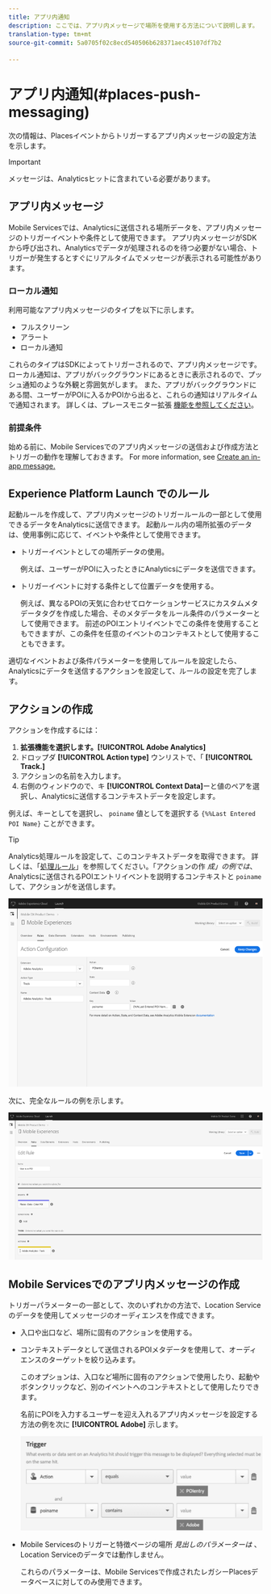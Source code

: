 ```yaml
---
title: アプリ内通知
description: ここでは、アプリ内メッセージで場所を使用する方法について説明します。
translation-type: tm+mt
source-git-commit: 5a0705f02c8ecd540506b628371aec45107df7b2

---
```



# アプリ内通知(#places-push-messaging)

次の情報は、Placesイベントからトリガーするアプリ内メッセージの設定方法を示します。

>[!IMPORTANT]
>
>メッセージは、Analyticsヒットに含まれている必要があります。

## アプリ内メッセージ

Mobile Servicesでは、Analyticsに送信される場所データを、アプリ内メッセージのトリガーイベントや条件として使用できます。 アプリ内メッセージがSDKから呼び出され、Analyticsでデータが処理されるのを待つ必要がない場合、トリガーが発生するとすぐにリアルタイムでメッセージが表示される可能性があります。

### ローカル通知

利用可能なアプリ内メッセージのタイプを以下に示します。

* フルスクリーン
* アラート
* ローカル通知

これらのタイプはSDKによってトリガーされるので、アプリ内メッセージです。 ローカル通知は、アプリがバックグラウンドにあるときに表示されるので、プッシュ通知のような外観と雰囲気がします。 また、アプリがバックグラウンドにある間、ユーザーがPOIに入るかPOIから出ると、これらの通知はリアルタイムで通知されます。 詳しくは、プレースモニター拡張 [機能を参照してください](/help/places-ext-aep-sdks/places-monitor-extension/places-monitor-extension.md)。

### 前提条件

始める前に、Mobile Servicesでのアプリ内メッセージの送信および作成方法とトリガーの動作を理解しておきます。 For more information, see [Create an in-app message.](https://docs.adobe.com/content/help/en/mobile-services/using/messaging-ug/inapp-messages/t-in-app-message.html)

##  Experience Platform Launch でのルール

起動ルールを作成して、アプリ内メッセージのトリガールールの一部として使用できるデータをAnalyticsに送信できます。 起動ルール内の場所拡張のデータは、使用事例に応じて、イベントや条件として使用できます。

* トリガーイベントとしての場所データの使用。

   例えば、ユーザーがPOIに入ったときにAnalyticsにデータを送信できます。

* トリガーイベントに対する条件として位置データを使用する。

   例えば、異なるPOIの天気に合わせてロケーションサービスにカスタムメタデータタグを作成した場合、そのメタデータをルール条件のパラメーターとして使用できます。 前述のPOIエントリイベントでこの条件を使用することもできますが、この条件を任意のイベントのコンテキストとして使用することもできます。

適切なイベントおよび条件パラメーターを使用してルールを設定したら、Analyticsにデータを送信するアクションを設定して、ルールの設定を完了します。

## アクションの作成

アクションを作成するには：

1. **拡張機能を選択します。[!UICONTROL Adobe Analytics]**
1. ドロップダ **[!UICONTROL Action type]** ウンリストで、「 **[!UICONTROL Track.]**
1. アクションの名前を入力します。
1. 右側のウィンドウので、キ **[!UICONTROL Context Data]**&#x200B;ーと値のペアを選択し、Analyticsに送信するコンテキストデータを設定します。

例えば、キーとしてを選択し、 `poiname` 値としてを選択する `{%%Last Entered POI Name}` ことができます。

>[!TIP]
>
>Analytics処理ルールを設定して、このコンテキストデータを取得できます。 詳しくは、「[処理ルール](https://docs.adobe.com/content/help/en/analytics/implementation/analytics-basics/ref-processing-rules.html)」を参照してください。「アクションの作 *成」の例では*、Analyticsに送信されるPOIエントリイベントを説明するコンテキストと `poiname` して、アクションがを送信します。

![アクションの作成](/help/assets/configure-action.png)

次に、完全なルールの例を示します。

![完了規則](/help/assets/create-a-rule.png)

## Mobile Servicesでのアプリ内メッセージの作成

トリガーパラメーターの一部として、次のいずれかの方法で、Location Serviceのデータを使用してメッセージのオーディエンスを作成できます。

* 入口や出口など、場所に固有のアクションを使用する。
* コンテキストデータとして送信されるPOIメタデータを使用して、オーディエンスのターゲットを絞り込みます。

   このオプションは、入口など場所に固有のアクションで使用したり、起動やボタンクリックなど、別のイベントへのコンテキストとして使用したりできます。

   名前にPOIを入力するユーザーを迎え入れるアプリ内メッセージを設定する方法の例を次に **[!UICONTROL Adobe]** 示します。

   ![トリガパラメータ](/help/assets/trigger-parameters.png)

* Mobile Servicesのトリガーと特徴ページの場所 *見出しのパラメーターは* 、Location Serviceのデータでは動作しません。

   これらのパラメーターは、Mobile Servicesで作成されたレガシーPlacesデータベースに対してのみ使用できます。